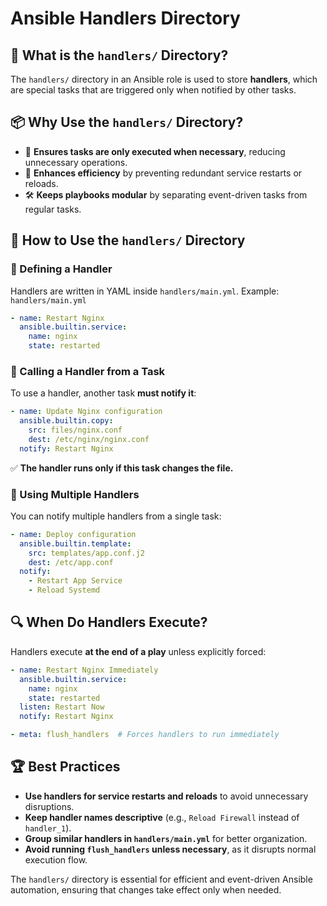 # Ansible Handlers Directory

## 📌 What is the `handlers/` Directory?
The `handlers/` directory in an Ansible role is used to store **handlers**, which are special tasks that are triggered only when notified by other tasks.

## 📦 Why Use the `handlers/` Directory?
- 🚀 **Ensures tasks are only executed when necessary**, reducing unnecessary operations.
- 🔄 **Enhances efficiency** by preventing redundant service restarts or reloads.
- 🛠 **Keeps playbooks modular** by separating event-driven tasks from regular tasks.

## 📄 How to Use the `handlers/` Directory
### 🔹 Defining a Handler
Handlers are written in YAML inside `handlers/main.yml`.
Example: `handlers/main.yml`
```yaml
- name: Restart Nginx
  ansible.builtin.service:
    name: nginx
    state: restarted
```

### 🔹 Calling a Handler from a Task
To use a handler, another task **must notify it**:
```yaml
- name: Update Nginx configuration
  ansible.builtin.copy:
    src: files/nginx.conf
    dest: /etc/nginx/nginx.conf
  notify: Restart Nginx
```
✅ **The handler runs only if this task changes the file.**

### 🔹 Using Multiple Handlers
You can notify multiple handlers from a single task:
```yaml
- name: Deploy configuration
  ansible.builtin.template:
    src: templates/app.conf.j2
    dest: /etc/app.conf
  notify:
    - Restart App Service
    - Reload Systemd
```

## 🔍 When Do Handlers Execute?
Handlers execute **at the end of a play** unless explicitly forced:
```yaml
- name: Restart Nginx Immediately
  ansible.builtin.service:
    name: nginx
    state: restarted
  listen: Restart Now
  notify: Restart Nginx

- meta: flush_handlers  # Forces handlers to run immediately
```

## 🏆 Best Practices
- **Use handlers for service restarts and reloads** to avoid unnecessary disruptions.
- **Keep handler names descriptive** (e.g., `Reload Firewall` instead of `handler_1`).
- **Group similar handlers in `handlers/main.yml`** for better organization.
- **Avoid running `flush_handlers` unless necessary**, as it disrupts normal execution flow.

The `handlers/` directory is essential for efficient and event-driven Ansible automation, ensuring that changes take effect only when needed.


